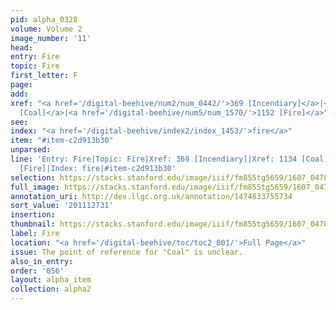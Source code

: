 ```yaml
---
pid: alpha_0328
volume: Volume 2
image_number: '11'
head:
entry: Fire
topic: Fire
first_letter: F
page:
add:
xref: "<a href='/digital-beehive/num2/num_0442/'>369 [Incendiary]</a>|<a href='/digital-beehive/num5/num_1542/'>1134
  [Coal]</a>|<a href='/digital-beehive/num5/num_1570/'>1152 [Fire]</a>"
see:
index: "<a href='/digital-beehive/index2/index_1453/'>fire</a>"
item: "#item-c2d913b30"
unparsed:
line: 'Entry: Fire|Topic: Fire|Xref: 369 [Incendiary]|Xref: 1134 [Coal]|Xref: 1152
  [Fire]|Index: fire|#item-c2d913b30'
selection: https://stacks.stanford.edu/image/iiif/fm855tg5659/1607_0478/416,2731,3033,426/full/0/default.jpg
full_image: https://stacks.stanford.edu/image/iiif/fm855tg5659/1607_0478/full/full/0/default.jpg
annotation_uri: http://dev.llgc.org.uk/annotation/1474833755734
sort_value: '201112731'
insertion:
thumbnail: https://stacks.stanford.edu/image/iiif/fm855tg5659/1607_0478/416,2731,600,180/250,/0/default.jpg
label: Fire
location: "<a href='/digital-beehive/toc/toc2_001/'>Full Page</a>"
issue: The point of reference for "Coal" is unclear.
also_in_entry:
order: '056'
layout: alpha_item
collection: alpha2
---
```

